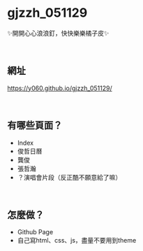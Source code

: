 # gjzzh_051129
✨開開心心浪浪釘，快快樂樂橘子皮✨

<br>

## 網址
https://y060.github.io/gjzzh_051129/

<br>

## 有哪些頁面？
* Index
* 俊哲日曆
* 龔俊
* 張哲瀚
* ？演唱會片段（反正酷不願意給了嘛）

<br>

## 怎麼做？
* Github Page
* 自己寫html、css、js，盡量不要用到theme

<br>

